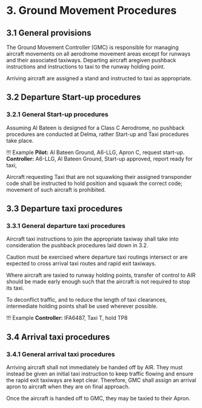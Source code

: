 # 3. Ground Movement Procedures
## 3.1 General provisions
The Ground Movement Controller (GMC) is responsible for managing aircraft movements on all aerodrome movement areas except for runways and their associated taxiways. Departing aircraft aregiven pushback instructions and instructions to taxi to the runway holding point.

Arriving aircraft are assigned a stand and instructed to taxi as appropriate.

## 3.2 Departure Start-up procedures
### 3.2.1 General Start-up procedures
Assuming Al Bateen is designed for a Class C Aerodrome, no pushback procedures are conducted at Delma, rather Start-up and Taxi procedures take place.

!!! Example
    **Pilot:** Al Bateen Ground, A6-LLG, Apron C, request start-up.
    **Controller:** A6-LLG, Al Bateen Ground, Start-up approved, report ready for taxi,

Aircraft requesting Taxi that are not squawking their assigned transponder code shall be instructed to hold position and squawk the correct code; movement of such aircraft is prohibited.
## 3.3 Departure taxi procedures
### 3.3.1 General departure taxi procedures
Aircraft taxi instructions to join the appropriate taxiway shall take into consideration the pushback procedures laid down in 3.2.

Caution must be exercised where departure taxi routings intersect or are expected to cross arrival taxi routes and rapid exit taxiways.

Where aircraft are taxied to runway holding points, transfer of control to AIR should be made early enough such that the aircraft is not required to stop its taxi.

To deconflict traffic, and to reduce the length of taxi clearances, intermediate holding points shall be used wherever possible.

!!! Example
    **Controller:** IFA6487, Taxi T, hold TP8

## 3.4 Arrival taxi procedures
### 3.4.1  General arrival taxi procedures
Arriving aircraft shall not immediately be handed off by AIR. They must instead be given an initial taxi instruction to keep traffic flowing and ensure the rapid exit taxiways are kept clear. Therefore, GMC shall assign an arrival apron to aircraft when they are on final approach.

Once the aircraft is handed off to GMC, they may be taxied to their Apron.